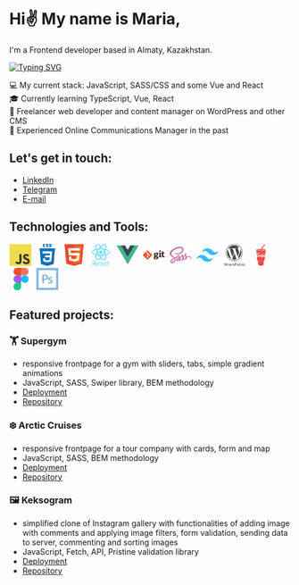 # Hi✌️ My name is Maria,
I'm a Frontend developer based in Almaty, Kazakhstan.

[![Typing SVG](https://readme-typing-svg.herokuapp.com?size=24&width=600&lines=Welcome+to+my+Profile🖤)](https://git.io/typing-svg)

💻 My current stack: JavaScript, SASS/CSS and some Vue and React  
🎓 Currently learning TypeScript, Vue, React  
🙌 Freelancer web developer and content manager on WordPress and other CMS  
🙋 Experienced Online Communications Manager in the past

## Let's get in touch:
- <a href="https://www.linkedin.com/in/afamarie/" target="blank">LinkedIn</a>
- <a href="https://t.me/afamarie" target="blank">Telegram</a>
- <a href="mailto:marie.afanasyeva@gmail.com" target="blank">E-mail</a>

## Technologies and Tools:
<div>
  <img src="https://github.com/devicons/devicon/blob/master/icons/javascript/javascript-original.svg" title="JavaScript" alt="JavaScript" width="40" height="40"/>&nbsp;
  <img src="https://github.com/devicons/devicon/blob/master/icons/css3/css3-plain-wordmark.svg"  title="CSS3" alt="CSS" width="40" height="40"/>&nbsp;
  <img src="https://github.com/devicons/devicon/blob/master/icons/html5/html5-original.svg" title="HTML5" alt="HTML" width="40" height="40"/>&nbsp;
  <img src="https://github.com/devicons/devicon/blob/master/icons/react/react-original-wordmark.svg" title="React" alt="React" width="40" height="40"/>&nbsp;
  <img src="https://github.com/devicons/devicon/blob/master/icons/vuejs/vuejs-original.svg" title="Vue" alt="Vue" width="40" height="40"/>&nbsp;
  <img src="https://github.com/devicons/devicon/blob/master/icons/git/git-original-wordmark.svg" title="Git" alt="Git" width="40" height="40"/>&nbsp;
  <img src="https://github.com/devicons/devicon/blob/master/icons/sass/sass-original.svg" title="Sass" alt="Sass" width="40" height="40"/>&nbsp;
  <img src="https://github.com/devicons/devicon/blob/master/icons/tailwindcss/tailwindcss-plain.svg" title="Tailwindcss" alt="tailwindcss" width="40" height="40"/>&nbsp;
  <img src="https://github.com/devicons/devicon/blob/master/icons/wordpress/wordpress-plain-wordmark.svg" title="Wordpress" alt="wordpress" width="40" height="40"/>&nbsp;
  <img src="https://github.com/devicons/devicon/blob/master/icons/gulp/gulp-plain.svg" title="Gulp" alt="gulp" width="40" height="40"/>&nbsp;
  <img src="https://github.com/devicons/devicon/blob/master/icons/figma/figma-original.svg" title="Figma" alt="Figma" width="40" height="40"/>&nbsp;
  <img src="https://github.com/devicons/devicon/blob/master/icons/photoshop/photoshop-line.svg" title="Photoshop" alt="photoshop" width="40" height="40"/>
</div>

## Featured projects:

### 🏋️ Supergym
+ responsive frontpage for a gym with sliders, tabs, simple gradient animations
+ JavaScript, SASS, Swiper library, BEM methodology
+ [Deployment](https://afamarie.github.io/supergym/build/)
+ [Repository](https://github.com/afamarie/supergym)
### ❄️ Arctic Cruises
+ responsive frontpage for a tour company with cards, form and map
+ JavaScript, SASS, BEM methodology
+ [Deployment](https://afamarie.github.io/Arctic-Cruises/)
+ [Repository](https://github.com/afamarie/Arctic-Cruises)
### 🖼️ Keksogram
+ simplified clone of Instagram gallery with functionalities of adding image with comments and applying image filters, form validation, sending data to server, commenting and sorting images
+ JavaScript, Fetch, API, Pristine validation library
+ [Deployment](https://afamarie.github.io/1878815-kekstagram-27/)
+ [Repository](https://github.com/afamarie/1878815-kekstagram-27)
